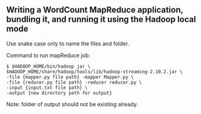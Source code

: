 ## Writing a WordCount MapReduce application, bundling it, and running it using the Hadoop local mode

Use snake case only to name the files and folder.

Command to run mapReduce job:

```
$ $HADOOP_HOME/bin/hadoop jar \
$HADOOP_HOME/share/hadoop/tools/lib/hadoop-streaming-2.10.2.jar \
-file {mapper.py file path} -mapper Mapper.py \
-file {reducer.py file path} -reducer reducer.py \
-input {input.txt file path} \
-output {new directory path for output}
```

Note: folder of output should not be existing already.
